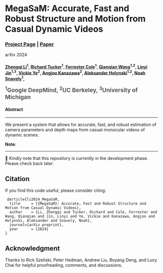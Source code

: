 <!-- omit in toc -->
MegaSaM: Accurate, Fast and Robust Structure and Motion from Casual Dynamic Videos
================================================================
###  [Project Page](https://mega-sam.github.io/)  | [Paper](https://arxiv.org/abs/2412.04463) 

arXiv 2024
<h4>

[Zhengqi Li](https://zhengqili.github.io/)<sup>1</sup>, 
[Richard Tucker](https://research.google/people/richardtucker/?&type=google)<sup>1</sup>, 
[Forrester Cole](https://research.google/people/forrestercole/)<sup>1</sup>, 
[Qianqian Wang](https://qianqianwang68.github.io/)<sup>1,2</sup>, 
[Linyi Jin](https://jinlinyi.github.io/)<sup>1,3</sup>, 
[Vickie Ye](https://people.eecs.berkeley.edu/~vye/)<sup>2</sup>, 
[Angjoo Kanazawa](https://people.eecs.berkeley.edu/~kanazawa/)<sup>2</sup>, 
[Aleksander Holynski](https://holynski.org/)<sup>1,2</sup>, 
[Noah Snavely](https://www.cs.cornell.edu/~snavely/)<sup>1</sup>, 

<span style="font-size: 14pt; color: #555555">
 <sup>1</sup>Google DeepMind, <sup>2</sup>UC Berkeley, <sup>3</sup>University of Michigan
</span>
</h4>

<h4>
Abstract
</h4>
<hr>
We present a system that allows for accurate, fast, and robust estimation of camera parameters and depth maps from casual monocular videos of dynamic scenes.


**Note**: 
<hr>
🚧 Kindly note that this repository is currently in the development phase. Please check back later.

Citation
--------
If you find this code useful, please consider citing:
```
 @article{li2024_MegaSaM,
  title     = {{MegaSaM}: Accurate, Fast and Robust Structure and Motion from Casual Dynamic Videos},
  author    = {Li, Zhengqi and Tucker, Richard and Cole, Forrester and Wang, Qianqian and Jin, Linyi and Ye, Vickie and Kanazawa, Angjoo and Holynski, Aleksander and Snavely, Noah},
  journal={arXiv preprint},
  year      = {2024}
}
```

Acknowledgment
--------------
Thanks to Rick Szeliski, Peter Hedman, Andrew Liu, Boyang Deng, and Lucy Chai for helpful proofreading, comments, and discussions.